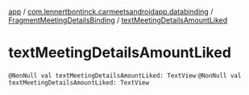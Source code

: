 [app](../../index.md) / [com.lennertbontinck.carmeetsandroidapp.databinding](../index.md) / [FragmentMeetingDetailsBinding](index.md) / [textMeetingDetailsAmountLiked](./text-meeting-details-amount-liked.md)

# textMeetingDetailsAmountLiked

`@NonNull val textMeetingDetailsAmountLiked: TextView`
`@NonNull val textMeetingDetailsAmountLiked: TextView`